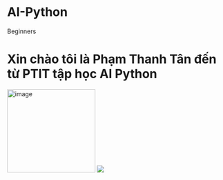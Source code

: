 # AI-Python
Beginners

# Xin chào tôi là Phạm Thanh Tân đến từ PTIT tập học AI Python
<img width="204" height="192" alt="image" src="https://github.com/user-attachments/assets/7c41e8c2-bed7-42e3-ae49-60f9a999a1eb" />
<picture>
  <source
    srcset="https://github-readme-stats.vercel.app/api?username=anuraghazra&show_icons=true&theme=dark"
    media="(prefers-color-scheme: dark)"
  />
  <source
    srcset="https://github-readme-stats.vercel.app/api?username=anuraghazra&show_icons=true"
    media="(prefers-color-scheme: light), (prefers-color-scheme: no-preference)"
  />
  <img src="https://github-readme-stats.vercel.app/api?username=anuraghazra&show_icons=true" />
</picture>
